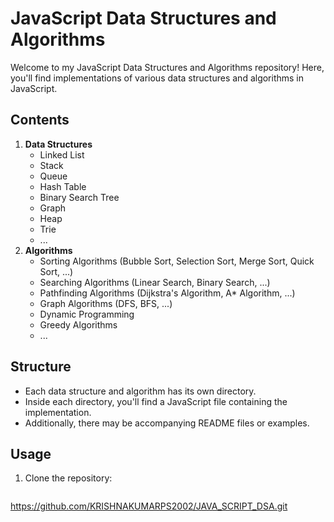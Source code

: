 # JavaScript Data Structures and Algorithms

Welcome to my JavaScript Data Structures and Algorithms repository! Here, you'll find implementations of various data structures and algorithms in JavaScript.

## Contents

1. **Data Structures**
   - Linked List
   - Stack
   - Queue
   - Hash Table
   - Binary Search Tree
   - Graph
   - Heap
   - Trie
   - ...
2. **Algorithms**
   - Sorting Algorithms (Bubble Sort, Selection Sort, Merge Sort, Quick Sort, ...)
   - Searching Algorithms (Linear Search, Binary Search, ...)
   - Pathfinding Algorithms (Dijkstra's Algorithm, A* Algorithm, ...)
   - Graph Algorithms (DFS, BFS, ...)
   - Dynamic Programming
   - Greedy Algorithms
   - ...

## Structure

- Each data structure and algorithm has its own directory.
- Inside each directory, you'll find a JavaScript file containing the implementation.
- Additionally, there may be accompanying README files or examples.

## Usage

1. Clone the repository:
   ```bash
https://github.com/KRISHNAKUMARPS2002/JAVA_SCRIPT_DSA.git
